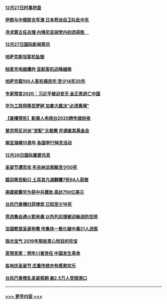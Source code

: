 #### [12月27日时事拼盘](../pages/prog202/a102738992.md?t=12280733) 
#### [伊朗与中俄联合军演 日本将派自卫队赴中东](../pages/prog202/a102738823.md?t=12280733) 
#### [寻求第五任总理 内塔尼亚胡党内初选获胜　](../pages/prog202/a102738772.md?t=12280733) 
#### [12月27日国际新闻简讯](../pages/prog202/a102738604.md?t=12280733) 
#### [哈萨克斯坦客机坠毁](../pages/prog202/a102738606.md?t=12280733) 
#### [陆客充电器爆炸 亚航客机迫降越南](../pages/prog202/a102738530.md?t=12280733) 
#### [哈萨克载100人客机撞民宅 至少14死35伤](../pages/prog202/a102738485.md?t=12280733) 
#### [专家预言2020：习近平被迫变天 金正恩逃亡中国](../pages/prog202/a102738340.md?t=12280733) 
#### [华为工程师移民梦碎 加拿大裁决“必须离境”](../pages/prog202/a102738306.md?t=12280733) 
#### [【直播预告】新唐人电视台2020跨年缤纷夜](../pages/prog202/a102738273.md?t=12280733) 
#### [普京将反对派“发配”北极圈 并调查其基金会](../pages/prog202/a102738056.md?t=12280733) 
#### [南亚海啸15周年 各国举行悼念活动](../pages/prog202/a102738043.md?t=12280733) 
#### [12月26日国际重要讯息](../pages/prog202/a102737872.md?t=12280733) 
#### [圣诞节遭恐攻 布吉纳法索酿至少50死](../pages/prog202/a102737869.md?t=12280733) 
#### [载运移民船只 土耳其凡湖翻覆7死64人获救](../pages/prog202/a102737839.md?t=12280733) 
#### [美媒披露华为获中共援助 高达750亿美元](../pages/prog202/a102737744.md?t=12280733) 
#### [台风巴逢横扫菲律宾 已知至少16死](../pages/prog202/a102737673.md?t=12280733) 
#### [竞选集会遇火箭来袭 以色列总理被迫躲进防空洞](../pages/prog202/a102737659.md?t=12280733) 
#### [法国教堂圣诞弥撒 传集体一氧化碳中毒21人送医](../pages/prog202/a102737634.md?t=12280733) 
#### [珠光宝气 2019年那些赏心悦目的珍宝](../pages/prog202/a102737509.md?t=12280733) 
#### [英预言家：明年川普连任 中国发生革命](../pages/prog202/a102737473.md?t=12280733) 
#### [各地庆圣诞节 庄重传统亦有感恩欢乐](../pages/prog202/a102737408.md?t=12280733) 
#### [台风巴逢搅乱圣诞假期 逾2.5万人受困港口](../pages/prog202/a102737251.md?t=12280733) 

----
#### [ >>> 更早内容 <<< ](../indexes/prog202-earlier.md)
